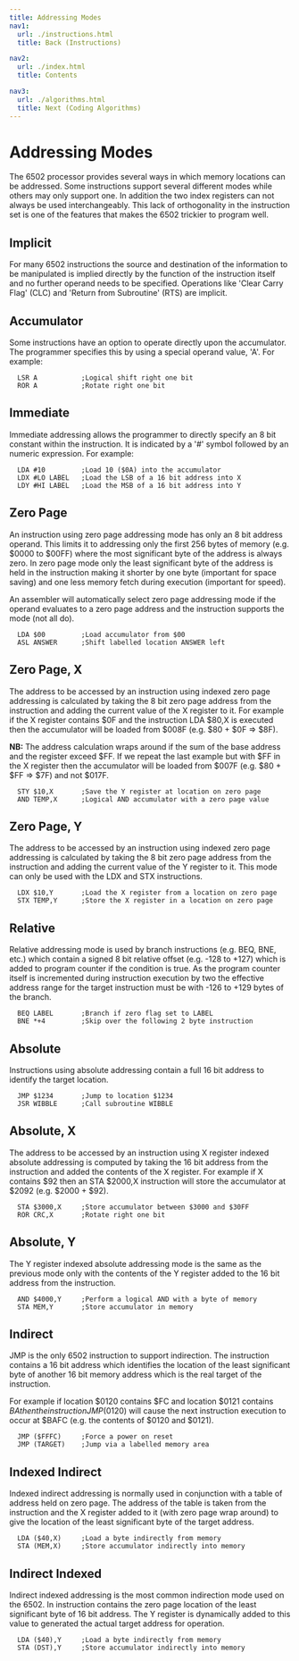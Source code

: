 ```yaml
---
title: Addressing Modes
nav1:
  url: ./instructions.html
  title: Back (Instructions)

nav2:
  url: ./index.html
  title: Contents

nav3:
  url: ./algorithms.html
  title: Next (Coding Algorithms)
---
```


# Addressing Modes
The 6502 processor provides several ways in which memory locations can be addressed. Some instructions support several different modes while others may only support one. In addition the two index registers can not always be used interchangeably. This lack of orthogonality in the instruction set is one of the features that makes the 6502 trickier to program well.

## Implicit
For many 6502 instructions the source and destination of the information to be manipulated is implied directly by the function of the instruction itself and no further operand needs to be specified. Operations like 'Clear Carry Flag' (CLC) and 'Return from Subroutine' (RTS) are implicit.

## Accumulator
Some instructions have an option to operate directly upon the accumulator. The programmer specifies this by using a special operand value, 'A'. For example:

```armasm
  LSR A           ;Logical shift right one bit
  ROR A           ;Rotate right one bit
```

## Immediate
Immediate addressing allows the programmer to directly specify an 8 bit constant within the instruction. It is indicated by a '#' symbol followed by an numeric expression. For example:

```armasm
  LDA #10         ;Load 10 ($0A) into the accumulator
  LDX #LO LABEL   ;Load the LSB of a 16 bit address into X
  LDY #HI LABEL   ;Load the MSB of a 16 bit address into Y
```

## Zero Page
An instruction using zero page addressing mode has only an 8 bit address operand. This limits it to addressing only the first 256 bytes of memory (e.g. $0000 to $00FF) where the most significant byte of the address is always zero. In zero page mode only the least significant byte of the address is held in the instruction making it shorter by one byte (important for space saving) and one less memory fetch during execution (important for speed).

An assembler will automatically select zero page addressing mode if the operand evaluates to a zero page address and the instruction supports the mode (not all do).

```armasm
  LDA $00         ;Load accumulator from $00
  ASL ANSWER      ;Shift labelled location ANSWER left
```

## Zero Page, X
The address to be accessed by an instruction using indexed zero page addressing is calculated by taking the 8 bit zero page address from the instruction and adding the current value of the X register to it. For example if the X register contains $0F and the instruction LDA $80,X is executed then the accumulator will be loaded from $008F (e.g. $80 + $0F => $8F).

**NB:** The address calculation wraps around if the sum of the base address and the register exceed $FF. If we repeat the last example but with $FF in the X register then the accumulator will be loaded from $007F (e.g. $80 + $FF => $7F) and not $017F.

```armasm
  STY $10,X       ;Save the Y register at location on zero page
  AND TEMP,X      ;Logical AND accumulator with a zero page value
```

## Zero Page, Y
The address to be accessed by an instruction using indexed zero page addressing is calculated by taking the 8 bit zero page address from the instruction and adding the current value of the Y register to it. This mode can only be used with the LDX and STX instructions.

```armasm
  LDX $10,Y       ;Load the X register from a location on zero page
  STX TEMP,Y      ;Store the X register in a location on zero page
```

## Relative
Relative addressing mode is used by branch instructions (e.g. BEQ, BNE, etc.) which contain a signed 8 bit relative offset (e.g. -128 to +127) which is added to program counter if the condition is true. As the program counter itself is incremented during instruction execution by two the effective address range for the target instruction must be with -126 to +129 bytes of the branch.

```armasm
  BEQ LABEL       ;Branch if zero flag set to LABEL
  BNE *+4         ;Skip over the following 2 byte instruction
```

## Absolute
Instructions using absolute addressing contain a full 16 bit address to identify the target location.

```armasm
  JMP $1234       ;Jump to location $1234
  JSR WIBBLE      ;Call subroutine WIBBLE
```

## Absolute, X
The address to be accessed by an instruction using X register indexed absolute addressing is computed by taking the 16 bit address from the instruction and added the contents of the X register. For example if X contains $92 then an STA $2000,X instruction will store the accumulator at $2092 (e.g. $2000 + $92).

```armasm
  STA $3000,X     ;Store accumulator between $3000 and $30FF
  ROR CRC,X       ;Rotate right one bit
```

## Absolute, Y
The Y register indexed absolute addressing mode is the same as the previous mode only with the contents of the Y register added to the 16 bit address from the instruction.

```armasm
  AND $4000,Y     ;Perform a logical AND with a byte of memory
  STA MEM,Y       ;Store accumulator in memory
```

## Indirect
JMP is the only 6502 instruction to support indirection. The instruction contains a 16 bit address which identifies the location of the least significant byte of another 16 bit memory address which is the real target of the instruction.

For example if location $0120 contains $FC and location $0121 contains $BA then the instruction JMP ($0120) will cause the next instruction execution to occur at $BAFC (e.g. the contents of $0120 and $0121).

```armasm
  JMP ($FFFC)     ;Force a power on reset
  JMP (TARGET)    ;Jump via a labelled memory area
```

## Indexed Indirect
Indexed indirect addressing is normally used in conjunction with a table of address held on zero page. The address of the table is taken from the instruction and the X register added to it (with zero page wrap around) to give the location of the least significant byte of the target address.

```armasm
  LDA ($40,X)     ;Load a byte indirectly from memory
  STA (MEM,X)     ;Store accumulator indirectly into memory
```

## Indirect Indexed
Indirect indexed addressing is the most common indirection mode used on the 6502. In instruction contains the zero page location of the least significant byte of 16 bit address. The Y register is dynamically added to this value to generated the actual target address for operation.

```armasm
  LDA ($40),Y     ;Load a byte indirectly from memory
  STA (DST),Y     ;Store accumulator indirectly into memory
```
